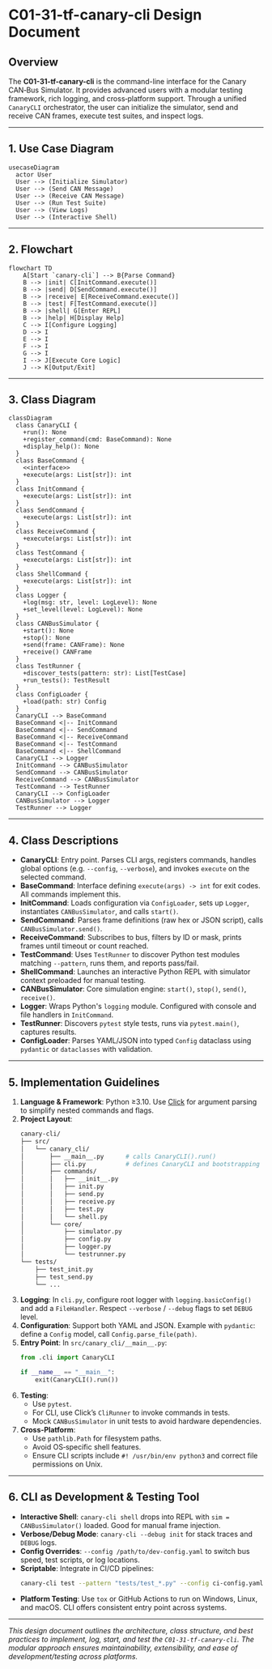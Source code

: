 # C01-31-tf-canary-cli Design Document

## Overview
The **C01-31-tf-canary-cli** is the command-line interface for the Canary CAN‑Bus Simulator. It provides advanced users with a modular testing framework, rich logging, and cross‑platform support. Through a unified `CanaryCLI` orchestrator, the user can initialize the simulator, send and receive CAN frames, execute test suites, and inspect logs.

---

## 1. Use Case Diagram
```mermaid
usecaseDiagram
  actor User
  User --> (Initialize Simulator)
  User --> (Send CAN Message)
  User --> (Receive CAN Message)
  User --> (Run Test Suite)
  User --> (View Logs)
  User --> (Interactive Shell)
```

---

## 2. Flowchart
```mermaid
flowchart TD
    A[Start `canary-cli`] --> B{Parse Command}
    B --> |init| C[InitCommand.execute()]
    B --> |send| D[SendCommand.execute()]
    B --> |receive| E[ReceiveCommand.execute()]
    B --> |test| F[TestCommand.execute()]
    B --> |shell| G[Enter REPL]
    B --> |help| H[Display Help]
    C --> I[Configure Logging]
    D --> I
    E --> I
    F --> I
    G --> I
    I --> J[Execute Core Logic]
    J --> K[Output/Exit]
```

---

## 3. Class Diagram
```mermaid
classDiagram
  class CanaryCLI {
    +run(): None
    +register_command(cmd: BaseCommand): None
    +display_help(): None
  }
  class BaseCommand {
    <<interface>>
    +execute(args: List[str]): int
  }
  class InitCommand {
    +execute(args: List[str]): int
  }
  class SendCommand {
    +execute(args: List[str]): int
  }
  class ReceiveCommand {
    +execute(args: List[str]): int
  }
  class TestCommand {
    +execute(args: List[str]): int
  }
  class ShellCommand {
    +execute(args: List[str]): int
  }
  class Logger {
    +log(msg: str, level: LogLevel): None
    +set_level(level: LogLevel): None
  }
  class CANBusSimulator {
    +start(): None
    +stop(): None
    +send(frame: CANFrame): None
    +receive() CANFrame
  }
  class TestRunner {
    +discover_tests(pattern: str): List[TestCase]
    +run_tests(): TestResult
  }
  class ConfigLoader {
    +load(path: str) Config
  }
  CanaryCLI --> BaseCommand
  BaseCommand <|-- InitCommand
  BaseCommand <|-- SendCommand
  BaseCommand <|-- ReceiveCommand
  BaseCommand <|-- TestCommand
  BaseCommand <|-- ShellCommand
  CanaryCLI --> Logger
  InitCommand --> CANBusSimulator
  SendCommand --> CANBusSimulator
  ReceiveCommand --> CANBusSimulator
  TestCommand --> TestRunner
  CanaryCLI --> ConfigLoader
  CANBusSimulator --> Logger
  TestRunner --> Logger
```

---

## 4. Class Descriptions
- **CanaryCLI**: Entry point. Parses CLI args, registers commands, handles global options (e.g. `--config`, `--verbose`), and invokes `execute` on the selected command.
- **BaseCommand**: Interface defining `execute(args) -> int` for exit codes. All commands implement this.
- **InitCommand**: Loads configuration via `ConfigLoader`, sets up `Logger`, instantiates `CANBusSimulator`, and calls `start()`.
- **SendCommand**: Parses frame definitions (raw hex or JSON script), calls `CANBusSimulator.send()`.
- **ReceiveCommand**: Subscribes to bus, filters by ID or mask, prints frames until timeout or count reached.
- **TestCommand**: Uses `TestRunner` to discover Python test modules matching `--pattern`, runs them, and reports pass/fail.
- **ShellCommand**: Launches an interactive Python REPL with simulator context preloaded for manual testing.
- **CANBusSimulator**: Core simulation engine: `start()`, `stop()`, `send()`, `receive()`.
- **Logger**: Wraps Python's `logging` module. Configured with console and file handlers in `InitCommand`.
- **TestRunner**: Discovers `pytest` style tests, runs via `pytest.main()`, captures results.
- **ConfigLoader**: Parses YAML/JSON into typed `Config` dataclass using `pydantic` or `dataclasses` with validation.

---

## 5. Implementation Guidelines
1. **Language & Framework**: Python ≥3.10. Use [Click](https://click.palletsprojects.com/) for argument parsing to simplify nested commands and flags.
2. **Project Layout**:
   ```bash
   canary-cli/
   ├── src/
   │   └── canary_cli/
   │       ├── __main__.py      # calls CanaryCLI().run()
   │       ├── cli.py           # defines CanaryCLI and bootstrapping
   │       ├── commands/
   │       │   ├── __init__.py
   │       │   ├── init.py
   │       │   ├── send.py
   │       │   ├── receive.py
   │       │   ├── test.py
   │       │   └── shell.py
   │       └── core/
   │           ├── simulator.py
   │           ├── config.py
   │           ├── logger.py
   │           └── testrunner.py
   └── tests/
       ├── test_init.py
       ├── test_send.py
       └── ...
   ```
3. **Logging**: In `cli.py`, configure root logger with `logging.basicConfig()` and add a `FileHandler`. Respect `--verbose` / `--debug` flags to set `DEBUG` level.
4. **Configuration**: Support both YAML and JSON. Example with `pydantic`: define a `Config` model, call `Config.parse_file(path)`.
5. **Entry Point**: In `src/canary_cli/__main__.py`:
   ```python
   from .cli import CanaryCLI

   if __name__ == "__main__":
       exit(CanaryCLI().run())
   ```
6. **Testing**:
   - Use `pytest`.
   - For CLI, use Click’s `CliRunner` to invoke commands in tests.
   - Mock `CANBusSimulator` in unit tests to avoid hardware dependencies.
7. **Cross‑Platform**:
   - Use `pathlib.Path` for filesystem paths.
   - Avoid OS‑specific shell features.
   - Ensure CLI scripts include `#! /usr/bin/env python3` and correct file permissions on Unix.

---

## 6. CLI as Development & Testing Tool
- **Interactive Shell**: `canary-cli shell` drops into REPL with `sim = CANBusSimulator()` loaded. Good for manual frame injection.
- **Verbose/Debug Mode**: `canary-cli --debug init` for stack traces and `DEBUG` logs.
- **Config Overrides**: `--config /path/to/dev-config.yaml` to switch bus speed, test scripts, or log locations.
- **Scriptable**: Integrate in CI/CD pipelines:
  ```bash
  canary-cli test --pattern "tests/test_*.py" --config ci-config.yaml
  ```
- **Platform Testing**: Use `tox` or GitHub Actions to run on Windows, Linux, and macOS. CLI offers consistent entry point across systems.

---

*This design document outlines the architecture, class structure, and best practices to implement, log, start, and test the `C01-31-tf-canary-cli`. The modular approach ensures maintainability, extensibility, and ease of development/testing across platforms.*


